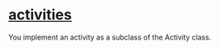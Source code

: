# [activities](https://developer.android.com/guide/components/activities/intro-activities)

You implement an activity as a subclass of the Activity class.
